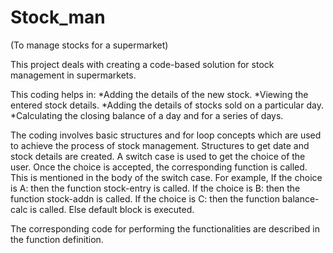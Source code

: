 # Stock_man
(To manage stocks for a supermarket)

This project deals with creating a code-based solution for stock management in supermarkets. 

This coding helps in:
*Adding the details of the new stock.
*Viewing the entered stock details.
*Adding the details of stocks sold on a particular day.
*Calculating the closing balance of a day and for a series of days.

The coding involves basic structures and for loop concepts which are used to achieve the process of stock management.
Structures to get date and stock details are created.
A switch case is used to get the choice of the user.
Once the choice is accepted, the corresponding function is called.
This is mentioned in the body of the switch case.
For example,
If the choice is A: then the function stock-entry is called.
If the choice is B: then the function stock-addn is called.
If the choice is C: then the function balance-calc is called.
Else default block is executed.

The corresponding code for performing the functionalities are described in the function definition.

